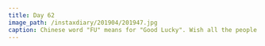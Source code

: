 ```yaml
---
title: Day 62
image_path: /instaxdiary/201904/201947.jpg
caption: Chinese word "FU" means for "Good Lucky". Wish all the people that suffered #coronavirus  will healthy and safe.
---
```


